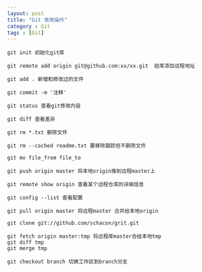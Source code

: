 ```yaml
---
layout: post
title: "Git 常用操作"
category : Git
tags : [Git]
---
```


	git init 初始化git库

	git remote add origin git@github.com:xx/xx.git  给库添加远程地址

	git add . 新增和修改过的文件

	git commit -m '注释'

	git status 查看git修改内容

	git diff 查看差异

	git rm *.txt 删除文件

	git rm --cached readme.txt 要移除跟踪但不删除文件

	git mv file_from file_to

	git push origin master 将本地origin推到远程master上

	git remote show origin 查看某个远程仓库的详细信息

	git config --list 查看配置

	git pull origin master 将远程master 合并给本地origin
	
	git clone git://github.com/schacon/grit.git

	git fetch origin master:tmp 将远程库master合给本地tmp
	git diff tmp 
	git merge tmp

	git checkout branch 切换工作区到branch分支